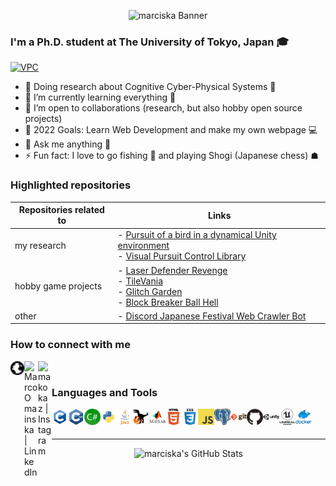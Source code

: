 <p align="center">
  <img alt="marciska Banner" src="https://github.com/marciska/marciska/blob/main/img/header.png">
</p>

### I'm a Ph.D. student at The University of Tokyo, Japan 🎓

[![VPC](img/research_vpc.gif)][VPC]

- 🔭 Doing research about Cognitive Cyber-Physical Systems 🤖
- 🌱 I’m currently learning everything 🤣
- 👯 I’m open to collaborations (research, but also hobby open source projects)
- 🥅 2022 Goals: Learn Web Development and make my own webpage 💻
- 💬 Ask me anything 🙂
- ⚡ Fun fact: I love to go fishing 🎣 and playing Shogi (Japanese chess) ☗

### Highlighted repositories

| Repositories related to | Links |
| --- | --- |
| my research | - [Pursuit of a bird in a dynamical Unity environment](https://github.com/marciska/vpc-switched-motion) <br> - [Visual Pursuit Control Library](https://github.com/marciska/visual-pursuit-control) |
| hobby game projects | - [Laser Defender Revenge](https://github.com/marciska/laser-defender-revenge) <br> - [TileVania](https://github.com/marciska/tilevania) <br> - [Glitch Garden](https://github.com/marciska/glitch-garden) <br> - [Block Breaker Ball Hell](https://github.com/marciska/block-breaker-ball-hell) |
| other | - [Discord Japanese Festival Web Crawler Bot](https://github.com/marciska/matsubo) |

### How to connect with me

[<img align="left" alt="scl.ipc.i.u-tokyo.ac.jp" width="22px" src="https://raw.githubusercontent.com/iconic/open-iconic/master/svg/globe.svg" />][website]
[<img align="left" alt="Marco Omainska | LinkedIn" width="22px" src="https://cdn.jsdelivr.net/npm/simple-icons@v3/icons/linkedin.svg" />][linkedin]
[<img align="left" alt="makokaz | Instagram" width="22px" src="https://cdn.jsdelivr.net/npm/simple-icons@v3/icons/instagram.svg" />][instagram]

<br>

### Languages and Tools

<!-- Icons from: https://github.com/topics -->
<img align="left" alt="C" width="26px" src="https://raw.githubusercontent.com/github/explore/f3e22f0dca2be955676bc70d6214b95b13354ee8/topics/c/c.png" />
<img align="left" alt="C++" width="26px" src="https://raw.githubusercontent.com/github/explore/180320cffc25f4ed1bbdfd33d4db3a66eeeeb358/topics/cpp/cpp.png" />
<img align="left" alt="C#" width="26px" src="https://raw.githubusercontent.com/github/explore/80688e429a7d4ef2fca1e82350fe8e3517d3494d/topics/csharp/csharp.png" />
<img align="left" alt="Python" width="26px" src="https://raw.githubusercontent.com/github/explore/80688e429a7d4ef2fca1e82350fe8e3517d3494d/topics/python/python.png" />
<img align="left" alt="Java" width="26px" src="https://raw.githubusercontent.com/github/explore/5b3600551e122a3277c2c5368af2ad5725ffa9a1/topics/java/java.png" />
<img align="left" alt="Perl" width="26px" src="https://raw.githubusercontent.com/github/explore/80688e429a7d4ef2fca1e82350fe8e3517d3494d/topics/perl/perl.png" />
<img align="left" alt="Matlab" width="26px" src="https://raw.githubusercontent.com/github/explore/80688e429a7d4ef2fca1e82350fe8e3517d3494d/topics/matlab/matlab.png" />
<img align="left" alt="HTML5" width="26px" src="https://raw.githubusercontent.com/github/explore/80688e429a7d4ef2fca1e82350fe8e3517d3494d/topics/html/html.png" />
<img align="left" alt="CSS3" width="26px" src="https://raw.githubusercontent.com/github/explore/80688e429a7d4ef2fca1e82350fe8e3517d3494d/topics/css/css.png" />
<img align="left" alt="JavaScript" width="26px" src="https://raw.githubusercontent.com/github/explore/80688e429a7d4ef2fca1e82350fe8e3517d3494d/topics/javascript/javascript.png" />
<img align="left" alt="PostgreSQL" width="26px" src="https://raw.githubusercontent.com/github/explore/80688e429a7d4ef2fca1e82350fe8e3517d3494d/topics/postgresql/postgresql.png" />
<img align="left" alt="Git" width="26px" src="https://raw.githubusercontent.com/github/explore/80688e429a7d4ef2fca1e82350fe8e3517d3494d/topics/git/git.png" />
<img align="left" alt="GitHub" width="26px" src="https://raw.githubusercontent.com/github/explore/89bdd9644f44d1b12180fd512b95574fe4c54617/topics/github-api/github-api.png" />
<img align="left" alt="Unity" width="26px" src="https://raw.githubusercontent.com/github/explore/80688e429a7d4ef2fca1e82350fe8e3517d3494d/topics/unity/unity.png" />
<img align="left" alt="Unreal" width="26px" src="https://raw.githubusercontent.com/github/explore/80688e429a7d4ef2fca1e82350fe8e3517d3494d/topics/unreal-engine/unreal-engine.png" />
<img align="left" alt="Docker" width="26px" src="https://raw.githubusercontent.com/github/explore/80688e429a7d4ef2fca1e82350fe8e3517d3494d/topics/docker/docker.png" />

<br>
<br>

---

<p align="center">
  <img alt="marciska's GitHub Stats" src="https://github-readme-stats.vercel.app/api?username=marciska&hide=stars&show_icons=true&hide_border=true&theme=dracula">
</p>

[VPC]: https://github.com/marciska/vpc-switched-motion
[website]: https://www.scl.ipc.i.u-tokyo.ac.jp
[linkedin]: https://linkedin.com/in/marco-omainska
[instagram]: https://instagram.com/makokaz
